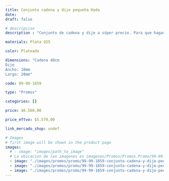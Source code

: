 ```yaml
---
title: Conjunto cadena y dije pequeña Hada
date: 
draft: false

# descripcion
description : "Conjunto de cadena y dije a súper precio. Para que hagas los regalos más lindos y de la mejor calidad. Todo en plata 925. "

materials: Plata 925

color: Plateado

dimensions: "Cadena 40cm 
Dije
Ancho: 10mm 
Largo: 20mm"

code: 99-99-1859

type: "Promos"

categories: []

price: $6.560,00

price_eftvo: $5.570,00

link_mercado_shop: undef

# Images
# first image will be shown in the product page
images:
  # - image: "images/path_to_image"
  # La ubicacion de las imagenes es imagenes/Promos/Promos.Promo/99-99-1859-conjunto-cadena-y-dije-pequenia-hada
  - image: "./images/promos/promo/99-99-1859-conjunto-cadena-y-dije-pequenia-hada_a.jpg"
  - image: "./images/promos/promo/99-99-1859-conjunto-cadena-y-dije-pequenia-hada_b.jpg"
  - image: "./images/promos/promo/99-99-1859-conjunto-cadena-y-dije-pequenia-hada_c.jpg"
---
```

